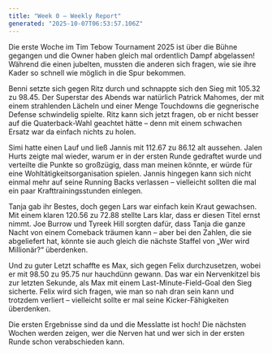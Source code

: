 ```yaml
---
title: "Week 0 – Weekly Report"
generated: "2025-10-07T06:53:57.106Z"
---
```


Die erste Woche im Tim Tebow Tournament 2025 ist über die Bühne gegangen und die Owner haben gleich mal ordentlich Dampf abgelassen! Während die einen jubelten, mussten die anderen sich fragen, wie sie ihre Kader so schnell wie möglich in die Spur bekommen.

Benni setzte sich gegen Ritz durch und schnappte sich den Sieg mit 105.32 zu 98.45. Der Superstar des Abends war natürlich Patrick Mahomes, der mit einem strahlenden Lächeln und einer Menge Touchdowns die gegnerische Defense schwindelig spielte. Ritz kann sich jetzt fragen, ob er nicht besser auf die Quaterback-Wahl geachtet hätte – denn mit einem schwachen Ersatz war da einfach nichts zu holen.

Simi hatte einen Lauf und ließ Jannis mit 112.67 zu 86.12 alt aussehen. Jalen Hurts zeigte mal wieder, warum er in der ersten Runde gedraftet wurde und verteilte die Punkte so großzügig, dass man meinen könnte, er würde für eine Wohltätigkeitsorganisation spielen. Jannis hingegen kann sich nicht einmal mehr auf seine Running Backs verlassen – vielleicht sollten die mal ein paar Krafttrainingsstunden einlegen.

Tanja gab ihr Bestes, doch gegen Lars war einfach kein Kraut gewachsen. Mit einem klaren 120.56 zu 72.88 stellte Lars klar, dass er diesen Titel ernst nimmt. Joe Burrow und Tyreek Hill sorgten dafür, dass Tanja die ganze Nacht von einem Comeback träumen kann – aber bei den Zahlen, die sie abgeliefert hat, könnte sie auch gleich die nächste Staffel von „Wer wird Millionär?“ überdenken.

Und zu guter Letzt schaffte es Max, sich gegen Felix durchzusetzen, wobei er mit 98.50 zu 95.75 nur hauchdünn gewann. Das war ein Nervenkitzel bis zur letzten Sekunde, als Max mit einem Last-Minute-Field-Goal den Sieg sicherte. Felix wird sich fragen, wie man so nah dran sein kann und trotzdem verliert – vielleicht sollte er mal seine Kicker-Fähigkeiten überdenken.

Die ersten Ergebnisse sind da und die Messlatte ist hoch! Die nächsten Wochen werden zeigen, wer die Nerven hat und wer sich in der ersten Runde schon verabschieden kann.
